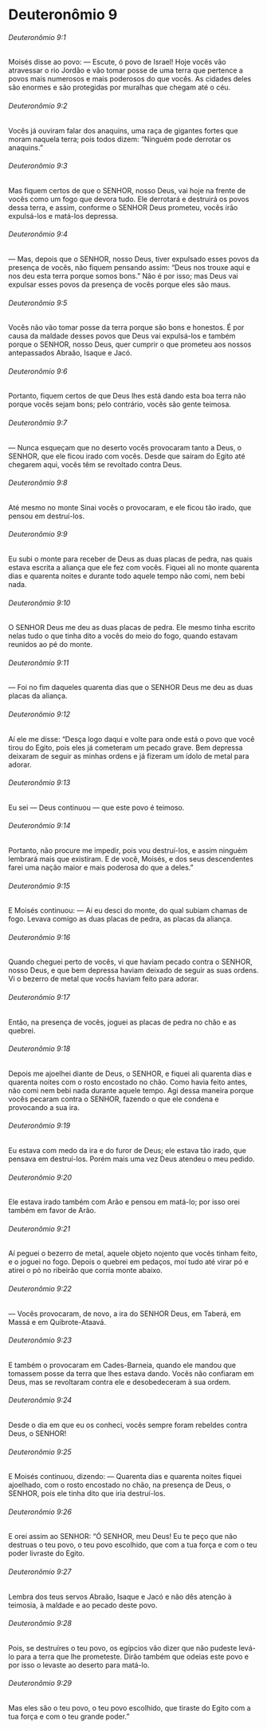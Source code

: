 # Deuteronômio 9

###### Deuteronômio 9:1

Moisés disse ao povo: — Escute, ó povo de Israel! Hoje vocês vão atravessar o rio Jordão e vão tomar posse de uma terra que pertence a povos mais numerosos e mais poderosos do que vocês. As cidades deles são enormes e são protegidas por muralhas que chegam até o céu.

###### Deuteronômio 9:2

Vocês já ouviram falar dos anaquins, uma raça de gigantes fortes que moram naquela terra; pois todos dizem: “Ninguém pode derrotar os anaquins.”

###### Deuteronômio 9:3

Mas fiquem certos de que o SENHOR, nosso Deus, vai hoje na frente de vocês como um fogo que devora tudo. Ele derrotará e destruirá os povos dessa terra, e assim, conforme o SENHOR Deus prometeu, vocês irão expulsá-los e matá-los depressa.

###### Deuteronômio 9:4

— Mas, depois que o SENHOR, nosso Deus, tiver expulsado esses povos da presença de vocês, não fiquem pensando assim: “Deus nos trouxe aqui e nos deu esta terra porque somos bons.” Não é por isso; mas Deus vai expulsar esses povos da presença de vocês porque eles são maus.

###### Deuteronômio 9:5

Vocês não vão tomar posse da terra porque são bons e honestos. É por causa da maldade desses povos que Deus vai expulsá-los e também porque o SENHOR, nosso Deus, quer cumprir o que prometeu aos nossos antepassados Abraão, Isaque e Jacó.

###### Deuteronômio 9:6

Portanto, fiquem certos de que Deus lhes está dando esta boa terra não porque vocês sejam bons; pelo contrário, vocês são gente teimosa.

###### Deuteronômio 9:7

— Nunca esqueçam que no deserto vocês provocaram tanto a Deus, o SENHOR, que ele ficou irado com vocês. Desde que saíram do Egito até chegarem aqui, vocês têm se revoltado contra Deus.

###### Deuteronômio 9:8

Até mesmo no monte Sinai vocês o provocaram, e ele ficou tão irado, que pensou em destruí-los.

###### Deuteronômio 9:9

Eu subi o monte para receber de Deus as duas placas de pedra, nas quais estava escrita a aliança que ele fez com vocês. Fiquei ali no monte quarenta dias e quarenta noites e durante todo aquele tempo não comi, nem bebi nada.

###### Deuteronômio 9:10

O SENHOR Deus me deu as duas placas de pedra. Ele mesmo tinha escrito nelas tudo o que tinha dito a vocês do meio do fogo, quando estavam reunidos ao pé do monte.

###### Deuteronômio 9:11

— Foi no fim daqueles quarenta dias que o SENHOR Deus me deu as duas placas da aliança.

###### Deuteronômio 9:12

Aí ele me disse: “Desça logo daqui e volte para onde está o povo que você tirou do Egito, pois eles já cometeram um pecado grave. Bem depressa deixaram de seguir as minhas ordens e já fizeram um ídolo de metal para adorar.

###### Deuteronômio 9:13

Eu sei — Deus continuou — que este povo é teimoso.

###### Deuteronômio 9:14

Portanto, não procure me impedir, pois vou destruí-los, e assim ninguém lembrará mais que existiram. E de você, Moisés, e dos seus descendentes farei uma nação maior e mais poderosa do que a deles.”

###### Deuteronômio 9:15

E Moisés continuou: — Aí eu desci do monte, do qual subiam chamas de fogo. Levava comigo as duas placas de pedra, as placas da aliança.

###### Deuteronômio 9:16

Quando cheguei perto de vocês, vi que haviam pecado contra o SENHOR, nosso Deus, e que bem depressa haviam deixado de seguir as suas ordens. Vi o bezerro de metal que vocês haviam feito para adorar.

###### Deuteronômio 9:17

Então, na presença de vocês, joguei as placas de pedra no chão e as quebrei.

###### Deuteronômio 9:18

Depois me ajoelhei diante de Deus, o SENHOR, e fiquei ali quarenta dias e quarenta noites com o rosto encostado no chão. Como havia feito antes, não comi nem bebi nada durante aquele tempo. Agi dessa maneira porque vocês pecaram contra o SENHOR, fazendo o que ele condena e provocando a sua ira.

###### Deuteronômio 9:19

Eu estava com medo da ira e do furor de Deus; ele estava tão irado, que pensava em destruí-los. Porém mais uma vez Deus atendeu o meu pedido.

###### Deuteronômio 9:20

Ele estava irado também com Arão e pensou em matá-lo; por isso orei também em favor de Arão.

###### Deuteronômio 9:21

Aí peguei o bezerro de metal, aquele objeto nojento que vocês tinham feito, e o joguei no fogo. Depois o quebrei em pedaços, moí tudo até virar pó e atirei o pó no ribeirão que corria monte abaixo.

###### Deuteronômio 9:22

— Vocês provocaram, de novo, a ira do SENHOR Deus, em Taberá, em Massá e em Quibrote-Ataavá.

###### Deuteronômio 9:23

E também o provocaram em Cades-Barneia, quando ele mandou que tomassem posse da terra que lhes estava dando. Vocês não confiaram em Deus, mas se revoltaram contra ele e desobedeceram à sua ordem.

###### Deuteronômio 9:24

Desde o dia em que eu os conheci, vocês sempre foram rebeldes contra Deus, o SENHOR!

###### Deuteronômio 9:25

E Moisés continuou, dizendo: — Quarenta dias e quarenta noites fiquei ajoelhado, com o rosto encostado no chão, na presença de Deus, o SENHOR, pois ele tinha dito que iria destruí-los.

###### Deuteronômio 9:26

E orei assim ao SENHOR: “Ó SENHOR, meu Deus! Eu te peço que não destruas o teu povo, o teu povo escolhido, que com a tua força e com o teu poder livraste do Egito.

###### Deuteronômio 9:27

Lembra dos teus servos Abraão, Isaque e Jacó e não dês atenção à teimosia, à maldade e ao pecado deste povo.

###### Deuteronômio 9:28

Pois, se destruíres o teu povo, os egípcios vão dizer que não pudeste levá-lo para a terra que lhe prometeste. Dirão também que odeias este povo e por isso o levaste ao deserto para matá-lo.

###### Deuteronômio 9:29

Mas eles são o teu povo, o teu povo escolhido, que tiraste do Egito com a tua força e com o teu grande poder.”

